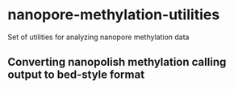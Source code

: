# nanopore-methylation-utilities
Set of utilities for analyzing nanopore methylation data

Converting nanopolish methylation calling output to bed-style format
------
